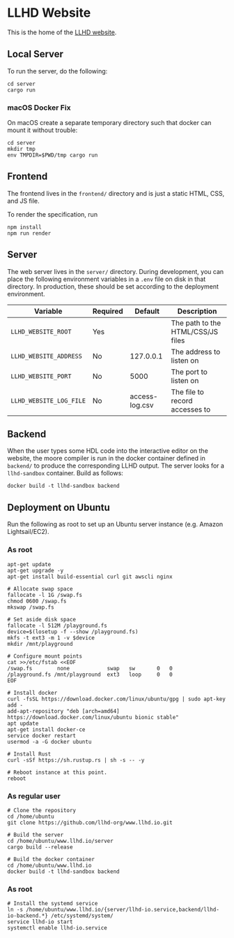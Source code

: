 # LLHD Website

This is the home of the [LLHD website](http://llhd.io/).

## Local Server

To run the server, do the following:

    cd server
    cargo run

### macOS Docker Fix

On macOS create a separate temporary directory such that docker can mount it without trouble:

    cd server
    mkdir tmp
    env TMPDIR=$PWD/tmp cargo run

## Frontend

The frontend lives in the `frontend/` directory and is just a static HTML, CSS, and JS file.

To render the specification, run

    npm install
    npm run render

## Server

The web server lives in the `server/` directory. During development, you can place the following environment variables in a `.env` file on disk in that directory. In production, these should be set according to the deployment environment.

| Variable                | Required | Default        | Description                       |
|-------------------------|----------|----------------|-----------------------------------|
| `LLHD_WEBSITE_ROOT`     | Yes      |                | The path to the HTML/CSS/JS files |
| `LLHD_WEBSITE_ADDRESS`  | No       | 127.0.0.1      | The address to listen on          |
| `LLHD_WEBSITE_PORT`     | No       | 5000           | The port to listen on             |
| `LLHD_WEBSITE_LOG_FILE` | No       | access-log.csv | The file to record accesses to    |

## Backend

When the user types some HDL code into the interactive editor on the website, the moore compiler is run in the docker container defined in `backend/` to produce the corresponding LLHD output. The server looks for a `llhd-sandbox` container. Build as follows:

    docker build -t llhd-sandbox backend

## Deployment on Ubuntu

Run the following as root to set up an Ubuntu server instance (e.g. Amazon Lightsail/EC2).

### As root
```
apt-get update
apt-get upgrade -y
apt-get install build-essential curl git awscli nginx

# Allocate swap space
fallocate -l 1G /swap.fs
chmod 0600 /swap.fs
mkswap /swap.fs

# Set aside disk space
fallocate -l 512M /playground.fs
device=$(losetup -f --show /playground.fs)
mkfs -t ext3 -m 1 -v $device
mkdir /mnt/playground

# Configure mount points
cat >>/etc/fstab <<EOF
/swap.fs        none            swap   sw       0   0
/playground.fs /mnt/playground  ext3   loop     0   0
EOF

# Install docker
curl -fsSL https://download.docker.com/linux/ubuntu/gpg | sudo apt-key add -
add-apt-repository "deb [arch=amd64] https://download.docker.com/linux/ubuntu bionic stable"
apt update
apt-get install docker-ce
service docker restart
usermod -a -G docker ubuntu

# Install Rust
curl -sSf https://sh.rustup.rs | sh -s -- -y

# Reboot instance at this point.
reboot
```

### As regular user
```
# Clone the repository
cd /home/ubuntu
git clone https://github.com/llhd-org/www.llhd.io.git

# Build the server
cd /home/ubuntu/www.llhd.io/server
cargo build --release

# Build the docker container
cd /home/ubuntu/www.llhd.io
docker build -t llhd-sandbox backend

```

### As root
```
# Install the systemd service
ln -s /home/ubuntu/www.llhd.io/{server/llhd-io.service,backend/llhd-io-backend.*} /etc/systemd/system/
service llhd-io start
systemctl enable llhd-io.service
```
